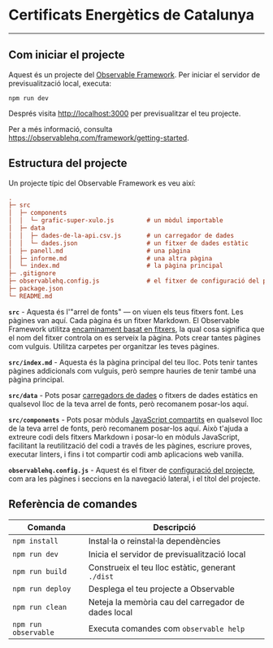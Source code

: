 # Certificats Energètics de Catalunya

---

## Com iniciar el projecte

Aquest és un projecte del [Observable Framework](https://observablehq.com/framework). Per iniciar el servidor de previsualització local, executa:

```
npm run dev
```

Després visita <http://localhost:3000> per previsualitzar el teu projecte.

Per a més informació, consulta <https://observablehq.com/framework/getting-started>.

## Estructura del projecte

Un projecte típic del Observable Framework es veu així:

```ini
.
├─ src
│  ├─ components
│  │  └─ grafic-super-xulo.js         # un mòdul importable
│  ├─ data
│  │  ├─ dades-de-la-api.csv.js       # un carregador de dades
│  │  └─ dades.json                   # un fitxer de dades estàtic
│  ├─ panell.md                       # una pàgina
│  ├─ informe.md                      # una altra pàgina
│  └─ index.md                        # la pàgina principal
├─ .gitignore
├─ observablehq.config.js             # el fitxer de configuració del projecte
├─ package.json
└─ README.md
```

**`src`** - Aquesta és l'"arrel de fonts" — on viuen els teus fitxers font. Les pàgines van aquí. Cada pàgina és un fitxer Markdown. El Observable Framework utilitza [encaminament basat en fitxers](https://observablehq.com/framework/routing), la qual cosa significa que el nom del fitxer controla on es serveix la pàgina. Pots crear tantes pàgines com vulguis. Utilitza carpetes per organitzar les teves pàgines.

**`src/index.md`** - Aquesta és la pàgina principal del teu lloc. Pots tenir tantes pàgines addicionals com vulguis, però sempre hauries de tenir també una pàgina principal.

**`src/data`** - Pots posar [carregadors de dades](https://observablehq.com/framework/loaders) o fitxers de dades estàtics en qualsevol lloc de la teva arrel de fonts, però recomanem posar-los aquí.

**`src/components`** - Pots posar mòduls [JavaScript compartits](https://observablehq.com/framework/javascript/imports) en qualsevol lloc de la teva arrel de fonts, però recomanem posar-los aquí. Això t'ajuda a extreure codi dels fitxers Markdown i posar-lo en mòduls JavaScript, facilitant la reutilització del codi a través de les pàgines, escriure proves, executar linters, i fins i tot compartir codi amb aplicacions web vanilla.

**`observablehq.config.js`** - Aquest és el fitxer de [configuració del projecte](https://observablehq.com/framework/config), com ara les pàgines i seccions en la navegació lateral, i el títol del projecte.

## Referència de comandes

| Comanda              | Descripció                                                |
| ------------------- | --------------------------------------------------------- |
| `npm install`       | Instal·la o reinstal·la dependències                      |
| `npm run dev`       | Inicia el servidor de previsualització local              |
| `npm run build`     | Construeix el teu lloc estàtic, generant `./dist`         |
| `npm run deploy`    | Desplega el teu projecte a Observable                      |
| `npm run clean`     | Neteja la memòria cau del carregador de dades local       |
| `npm run observable`| Executa comandes com `observable help`                    |